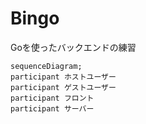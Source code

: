 # Bingo
Goを使ったバックエンドの練習

```mermaid
sequenceDiagram;
participant ホストユーザー
participant ゲストユーザー
participant フロント
participant サーバー
```
